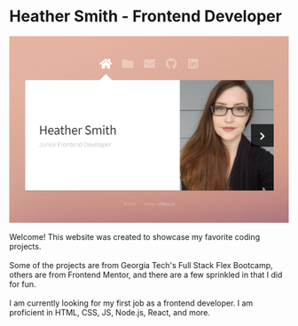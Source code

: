 # Heather Smith - Frontend Developer

![screenshot](./images/screenshot.png?raw=true "screenshot of home page")

Welcome! This website was created to showcase my favorite coding projects.<br>
<br>
Some of the projects are from Georgia Tech's Full Stack Flex Bootcamp, others are from Frontend Mentor, and there are a few sprinkled in that I did for fun.<br>
<br>
I am currently looking for my first job as a frontend developer. I am proficient in HTML, CSS, JS, Node.js, React, and more.
